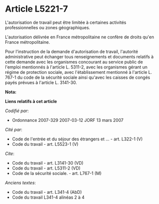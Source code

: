 # Article L5221-7

L'autorisation de travail peut être limitée à certaines activités professionnelles ou zones géographiques.

L'autorisation délivrée en France métropolitaine ne confère de droits qu'en France métropolitaine.

Pour l'instruction de la demande d'autorisation de travail, l'autorité administrative peut échanger tous renseignements et
documents relatifs à cette demande avec les organismes concourant au service public de l'emploi mentionnés à l'article L.
5311-2, avec les organismes gérant un régime de protection sociale, avec l'établissement mentionné à l'article L. 767-1 du
code de la sécurité sociale ainsi qu'avec les caisses de congés payés prévues à l'article L. 3141-30.

**Nota:**



**Liens relatifs à cet article**

_Codifié par_:

  - Ordonnance 2007-329 2007-03-12 JORF 13 mars 2007

_Cité par_:

  - Code de l'entrée et du séjour des étrangers et ... - art. L322-1 (V)
  - Code du travail - art. L5523-1 (V)

_Cite_:

  - Code du travail - art. L3141-30 (VD)
  - Code du travail - art. L5311-2 (VD)
  - Code de la sécurité sociale. - art. L767-1 (M)

_Anciens textes_:

  - Code du travail - art. L341-4 (AbD)
  - Code du travail L341-4 alinéas 2 à 4
